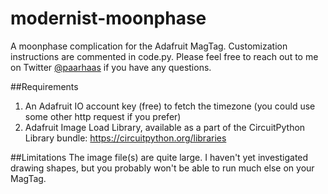 # modernist-moonphase
 A moonphase complication for the Adafruit MagTag. Customization instructions are commented in code.py. Please feel free to reach out to me on Twitter [@paarhaas](https://twitter.com/paarhaas) if you have any questions.
 
 ##Requirements
 1. An Adafruit IO account key (free) to fetch the timezone (you could use some other http request if you prefer)
 2. Adafruit Image Load Library, available as a part of the CircuitPython Library bundle: <https://circuitpython.org/libraries>

##Limitations
The image file(s) are quite large. I haven't yet investigated drawing shapes, but you probably won't be able to run much else on your MagTag.

